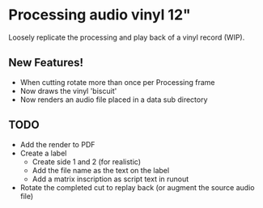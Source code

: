 # Processing audio vinyl 12"

Loosely replicate the processing and play back of a vinyl record (WIP).

## New Features!

- When cutting rotate more than once per Processing frame
- Now draws the vinyl 'biscuit'
- Now renders an audio file placed in a data sub directory

## TODO

- Add the render to PDF
- Create a label
  - Create side 1 and 2 (for realistic)
  - Add the file name as the text on the label
  - Add a matrix inscription as script text in runout
- Rotate the completed cut to replay back (or augment the source audio file)

